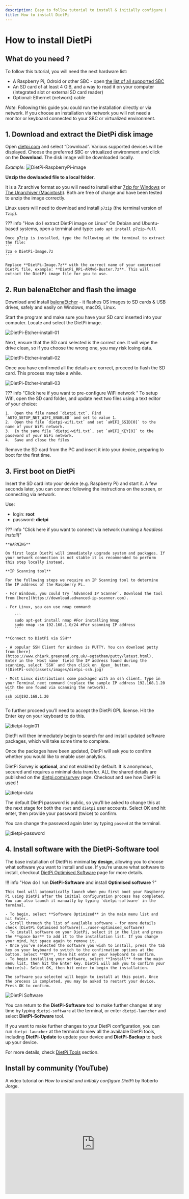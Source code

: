 ```yaml
---
description: Easy to follow tutorial to install & initially configure DietPi 
title: How to install DietPi
---
```


# How to install DietPi

## What do you need ?

To follow this tutorial, you will need the next hardware list:

 - A Raspberry Pi, Odroid or other SBC - open [the list of all supported SBC](../hardware-supported_sbc/)
 - An SD card of at least 4 GiB, and a way to read it on your computer (integrated slot or external SD card reader)
 - Optional: Ethernet (network) cable

_Note_: Following this guide you could run the installation directly or via network. If you choose an installation via network you will not need a monitor or keyboard connected to your SBC or virtualized environment. 

## 1. Download and extract the DietPi disk image

Open [dietpi.com](https://dietpi.com#download) and select “Download”. Various supported devices will be displayed. Choose the preferred SBC or virtualized environment and click on the **Download**. The disk image will be downloaded locally. 

_Example:_
![DietPi-RaspberryPi-image](assets/images/DietPi-RaspberryPi-image.jpg)

**Unzip the dowloaded file to a local folder.** 

It is a _7z_ archive format so you will need to install either [7zip for Windows](https://www.7-zip.org/) or [The Unarchiver (Macintosh)](https://wakaba.c3.cx/s/apps/unarchiver.html). Both are free of charge and have been tested to unzip the image correctly.

Linux users will need to download and install `p7zip` (the terminal version of `7zip`).

??? info "How do I extract DietPi image on Linux" 
	On Debian and Ubuntu-based systems, open a terminal and type:
	```
	sudo apt install p7zip-full
	```
	
	Once p7zip is installed, type the following at the terminal to extract the file:
	```
	7za e DietPi-Image.7z 
	```	
	
	Replace **DietPi-Image.7z** with the correct name of your compressed DietPi file, example: **DietPi_RPi-ARMv6-Buster.7z**. This will extract the DietPi image file for you to use.

## 2. Run balenaEtcher and flash the image 

Download and install [balenaEtcher](https://etcher.io/) - it flashes OS images to SD cards & USB drives, safely and easily on Windows, macOS, Linux.

Start the program and make sure you have your SD card inserted into your computer. Locate and select the DietPi image.

![DietPi-Etcher-install-01](assets/images/DietPi-Etcher-install-01.jpg)

Next, ensure that the SD card selected is the correct one. It will wipe the drive clean, so if you choose the wrong one, you may risk losing data.

![DietPi-Etcher-install-02](assets/images/DietPi-Etcher-install-02.jpg)

Once you have confirmed all the details are correct, proceed to flash the SD card. This process may take a while.

![DietPi-Etcher-install-03](assets/images/DietPi-Etcher-install-03.jpg)

??? info "Click here if you want to pre-configure WiFi network " 
	To setup Wifi, open the SD card folder, and update next two files using a text editor of your choice:

	1.  Open the file named `dietpi.txt`. Find `AUTO_SETUP_NET_WIFI_ENABLED` and set to value 1.
	2.  Open the file `dietpi-wifi.txt` and set `aWIFI_SSID[0]` to the name of your WiFi network. 
    3.  In the same file `dietpi-wifi.txt`, set `aWIFI_KEY[0]` to the password of your WiFi network.
    4.  Save and close the files

Remove the SD card from the PC and insert it into your device, preparing to boot for the first time. 

## 3. First boot on DietPi

Insert the SD card into your device (e.g. Raspberry Pi) and start it. A few seconds later, you can connect following the instructions on the screen, or connecting via network.

Use:

- login: **root**
- password: **dietpi**

??? info "Click here if you want to connect via network (running a _headless install_)" 

    **WARNING**

    On first login DietPi will immediately upgrade system and packages. If your network connection is not stable it is recommended to perform this step locally instead.

    **IP Scanning tool**

    For the following steps we require an IP Scanning tool to determine the IP address of the Raspberry Pi. 
    
	- For Windows, you could try `Advanced IP Scanner`. Download the tool from [here](https://download.advanced-ip-scanner.com).
	
	- For Linux, you can use nmap command:

		```
		sudo apt-get install nmap #For installing Nmap
		sudo nmap -sn 192.168.1.0/24 #For scanning IP address
		```

	**Connect to DietPi via SSH**
	
	- A popular SSH Client for Windows is PUTTY. You can download putty from [here](https://www.chiark.greenend.org.uk/~sgtatham/putty/latest.html). Enter in the `Host name` field the IP address found during the scanning, select `SSH` and then click on _Open_ button.
	![DietPi-ssh](assets/images/dietpi-ssh.jpg)

	- Most Linux distributions come packaged with an ssh client. Type in your Terminal next command (replace the sample IP address 192.168.1.20 with the one found via scanning the network).
	```
	ssh pi@192.168.1.20
	```

To further proceed you’ll need to accept the DietPi GPL license. Hit the Enter key on your keyboard to do this. 

![dietpi-login01](assets/images/dietpi-login01.jpg)

DietPi will then immediately begin to search for and install updated software packages, which will take some time to complete. 

Once the packages have been updated, DietPi will ask you to confirm whether you would like to enable user analytics. 

DietPi Survey is **optional**, and not enabled by default. It is anonymous, secured and requires a minimal data transfer. ALL the shared details are published on the [dietpi.com/survey](https://dietpi.com/survey/) page. Checkout and see how DietPi is used ! 

![dietpi-data](assets/images/dietpi-data-policy.jpg)

The default DietPi password is public, so you’ll be asked to change this at the next stage for both the `root` and `dietpi` user accounts. Select OK and hit enter, then provide your password (twice) to confirm. 

You can change the password again later by typing `passwd` at the terminal.

![dietpi-password](assets/images/dietpi-password-01.jpg)

## 4. Install software with the DietPi-Software tool

The base installation of DietPi is minimal **by design**, allowing you to choose what software you want to install and use. If you’re unsure what software to install, checkout [DietPi Optimised Software](../user-optimised-software) page for more details.

!!! info "How do I run **DietPi-Software** and install **Optimised software** ?" 

	This tool will automatically launch when you first boot your Raspberry Pi using DietPi after the initial configuration process has completed. You can also launch it manually by typing `dietpi-software` in the terminal.

	- To begin, select **Software Optimized** in the main menu list and hit Enter.    
	- Scroll through the list of available software - for more details check [DietPi Optimised Software](../user-optimised_software)
	- To install software on your DietPi, select it in the list and press the **space bar** to add it to the installation list. If you change your mind, hit space again to remove it.
	- Once you’ve selected the software you wish to install, press the tab key on your keyboard to switch to the confirmation options at the bottom. Select **OK**, then hit enter on your keyboard to confirm.
	- To begin installing your software, select **Install** from the main menu list, then hit the Enter key. DietPi will ask you to confirm your choice(s). Select OK, then hit enter to begin the installation.

	The software you selected will begin to install at this point. Once the process is completed, you may be asked to restart your device. Press OK to confirm. 
	
![DietPi Software](assets/images/dietpi-software.jpg)

You can return to the **DietPi-Software** tool to make further changes at any time by typing `dietpi-software` at the terminal, or enter `dietpi-launcher` and select **DietPi-Software** tool.

If you want to make further changes to your DietPi configuration, you can run `dietpi-launcher` at the terminal to view all the available DietPi tools, including **DietPi-Update** to update your device and **DietPi-Backup** to back up your device. 

For more details, check [DietPi Tools](../user-guide_tools) section.

## Install by community (YouTube)
A video tutorial on _How to install and initially configure DietPi_ by Roberto Jorge. 

<iframe width="560" height="315" src="https://www.youtube-nocookie.com/embed/Me0PfuNLl-Q?rel=0" frameborder="0" allow="accelerometer; autoplay; encrypted-media; gyroscope" allowfullscreen></iframe>
